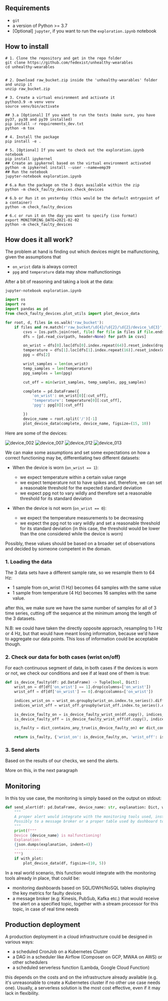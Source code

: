 ## Requirements

* `git`
* a version of Python >= 3.7
* [Optional] `jupyter`, if you want to run the `exploration.ipynb` notebook


## How to install

```shell
# 1. Clone the repository and get in the repo folder
git clone https://github.com/fedexist/unhealthy-wearables
cd unhealthy-wearables


# 2. Download raw_bucket.zip inside the 'unhealthy-wearables' folder and unzip it
unzip raw_bucket.zip

# 3. Create a virtual environment and activate it
python3.9 -m venv venv
source venv/bin/activate

## 3.a [Optional] If you want to run the tests (make sure, you have py37, py38 and py39 installed)
pip install -r requirements_dev.txt
python -m tox

# 4. Install the package
pip install -e .

# 5. [Optional] If you want to check out the exploration.ipynb notebook
pip install ipykernel
## Create an ipykernel based on the virtual environment activated
python -m ipykernel install --user --name=emp39
## Run the notebook
jupyter-notebook exploration.ipynb

# 6.a Run the package on the 3 days available within the zip
python -m check_faulty_devices.check_devices

# 6.b or Run it on yesterday (this would be the default entrypoint of a container)
python -m check_faulty_devices

# 6.c or run it on the day you want to specify (iso format)
export MONITORING_DATE=2021-02-02
python -m check_faulty_devices
```

## How does it all work?

The problem at hand is finding out which devices might be malfunctioning, given the assumptions that

* `on_wrist` data is always correct
* `ppg` and `temperature` data may show malfunctionings

After a bit of reasoning and taking a look at the data:

```shell
jupyter-notebook exploration.ipynb
```

```python
import os
import re
import pandas as pd
from check_faulty_devices.plot_utils import plot_device_data

for root, d, files in os.walk('raw_bucket'):
    if files and re.match(r'raw_bucket/\d{4}/\d{2}/\d{2}/device_\d{3}', root):
        csvs = [os.path.join(root, file) for file in files if file.endswith('csv')]
        dfs = [pd.read_csv(path, header=None) for path in csvs]

        on_wrist = dfs[0].loc[dfs[0].index.repeat(64)].reset_index(drop=True)
        temperature = dfs[1].loc[dfs[1].index.repeat(16)].reset_index(drop=True)
        ppg = dfs[2]

        wrist_samples = len(on_wrist)
        temp_samples = len(temperature)
        ppg_samples = len(ppg)

        cut_off = min(wrist_samples, temp_samples, ppg_samples)

        complete = pd.DataFrame({
            'on_wrist': on_wrist[0][:cut_off],
            'temperature': temperature[0][:cut_off],
            'ppg': ppg[0][:cut_off]

        })
        device_name = root.split('/')[-1]
        plot_device_data(complete, device_name, figsize=(15, 10))
```

Here are some of the devices:

![device_002](images/device_002.png "device_002")
![device_007](images/device_007.png "device_007")
![device_012](images/device_012.png "device_012")
![device_013](images/device_013.png "device_013")

We can make some assumptions and set some expectations on how a correct functioning may be, 
differentiating two different datasets:

* When the device is worn (`on_wrist == 1`):
    * we expect temperature within a certain value range
    * we expect temperature not to have spikes and, therefore, we can set a reasonable threshold for
    the expected standard deviation
    * we expect ppg not to vary wildly and therefore set a reasonable threshold for its standard deviation
    
* When the device is not worn (`on_wrist == 0`):
    * we expect the temperature measurements to be decreasing
    * we expect the ppg not to vary wildly and set a reasonable threshold for its standard deviation (in this
      case, the threshold would be lower than the one considered while the device is worn)

Possibly, these values should be based on a broader set of observations and decided by someone competent in the domain.

### 1. Loading the data

The 3 data sets have a different sample rate, so we resample them to 64 Hz:

* 1 sample from on_wrist (1 Hz) becomes 64 samples with the same value 
* 1 sample from temperature (4 Hz) becomes 16 samples with the same value.

after this, we make sure we have the same number of samples for all of 3 time series, cutting off the sequence 
at the minimum among the length of the 3 datasets.

N.B: we could have taken the directly opposite approach, resampling to 1 Hz or 4 Hz, but that would have meant losing 
information, because we'd have to aggregate our data points. This loss of information could be acceptable though.


### 2. Check our data for both cases (wrist on/off)

For each continuous segment of data, in both cases if the devices is worn or not, we check our conditions and see 
if at least one of them is true:

```python
def is_device_faulty(df: pd.DataFrame) -> Tuple[bool, Dict]:
    wrist_on = df[df['on_wrist'] == 1].drop(columns=['on_wrist'])
    wrist_off = df[df['on_wrist'] == 0].drop(columns=['on_wrist'])

    indices_wrist_on = wrist_on.groupby(wrist_on.index.to_series().diff().ne(1).cumsum()).groups
    indices_wrist_off = wrist_off.groupby(wrist_off.index.to_series().diff().ne(1).cumsum()).groups

    is_device_faulty_on = is_device_faulty_wrist_on(df.copy(), indices_wrist_on)
    is_device_faulty_off = is_device_faulty_wrist_off(df.copy(), indices_wrist_off)

    is_faulty = dict_contains_any_true(is_device_faulty_on) or dict_contains_any_true(is_device_faulty_off)

    return is_faulty, {'wrist_on': is_device_faulty_on, 'wrist_off': is_device_faulty_off}
```

### 3. Send alerts

Based on the results of our checks, we send the alerts. 

More on this, in the next paragraph

## Monitoring

In this toy use case, the monitoring is simply based on the output on stdout:

```python
def send_alert(df: pd.DataFrame, device_name: str, explanation: Dict, with_plot=False):
    """
    A proper alert would integrate with the monitoring tools used, instead of printing to stdout.
    Possibly to a message broker or a proper table used by dashboard tool.
    """
    print(f"""
    Device {device_name} is malfunctioning!
    Explanation:
    {json.dumps(explanation, indent=4)}
    -------------
    """)
    if with_plot:
        plot_device_data(df, figsize=(10, 5))
```

In a real world scenario, this function would integrate with the monitoring tools already in place, that could be:

* monitoring dashboards based on SQL/DWH/NoSQL tables displaying the key metrics for faulty devices
* a message broker (e.g: Kinesis, PubSub, Kafka etc.) that would receive the alert on a specified topic, together with
  a stream processor for this topic, in case of real time needs

## Production deployment

A production deployment in a cloud infrastructure could be designed in various ways:
* a scheduled CronJob on a Kubernetes Cluster
* a DAG in a scheduler like Airflow (Composer on GCP, MWAA on AWS) or other schedulers
* a scheduled serverless function (Lambda, Google Cloud Function)

this depends on the costs and on the infrastructure already available (e.g. it's unreasonable to create a Kubernetes cluster
if no other use case needs one). Usually, a serverless solution is the most cost effective, even if it may lack in flexibility.
